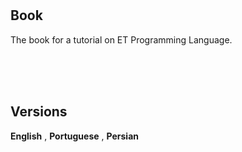 <br>
<br>

## Book
The book for a tutorial on ET Programming Language.

<br>
<br>
<br>

## Versions 

**English** , **Portuguese** , **Persian**                                  
